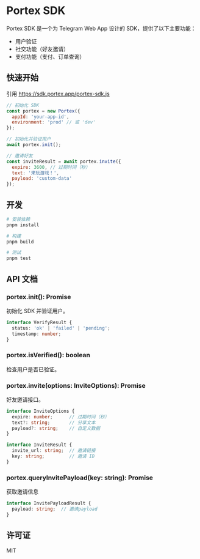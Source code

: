 # Portex SDK

Portex SDK 是一个为 Telegram Web App 设计的 SDK，提供了以下主要功能：

- 用户验证
- 社交功能（好友邀请）
- 支付功能（支付、订单查询）

## 快速开始
引用 https://sdk.portex.app/portex-sdk.js

```javascript
// 初始化 SDK
const portex = new Portex({
  appId: 'your-app-id',
  environment: 'prod' // 或 'dev'
});

// 初始化并验证用户
await portex.init();

// 邀请好友
const inviteResult = await portex.invite({
  expire: 3600, // 过期时间（秒）
  text: '来玩游戏！',
  payload: 'custom-data'
});
```

## 开发
```bash
# 安装依赖
pnpm install

# 构建
pnpm build

# 测试
pnpm test
```

## API 文档

### portex.init(): Promise<VerifyResult>

初始化 SDK 并验证用户。

```typescript
interface VerifyResult {
  status: 'ok' | 'failed' | 'pending';
  timestamp: number;
}
```

### portex.isVerified(): boolean

检查用户是否已验证。

### portex.invite(options: InviteOptions): Promise<InviteResult>

好友邀请接口。

```typescript
interface InviteOptions {
  expire: number;      // 过期时间（秒）
  text?: string;       // 分享文本
  payload?: string;    // 自定义数据
}

interface InviteResult {
  invite_url: string;  // 邀请链接
  key: string;         // 邀请 ID
}
```
### portex.queryInvitePayload(key: string): Promise<InvitePayloadResult>

获取邀请信息

```typescript
interface InvitePayloadResult {
  payload: string;  // 邀请payload
}

```

## 许可证

MIT 